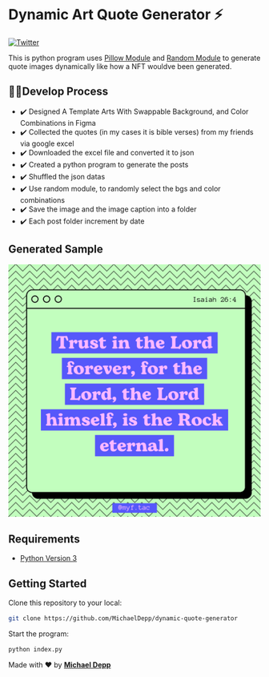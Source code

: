 # Dynamic Art Quote Generator ⚡

[![Twitter](https://img.shields.io/twitter/url/https/twitter.com/cloudposse.svg?style=social&label=Follow%20%40MichaelDepp)](https://twitter.com/_michaeldepp)

This is python program uses [Pillow Module](https://pillow.readthedocs.io/en/stable/) and [Random Module](https://docs.python.org/3/library/random.html) to generate quote images dynamically like how a NFT wouldve been generated.

## 🙆‍♂️Develop Process

- ✔️ Designed A Template Arts With Swappable Background, and Color Combinations in Figma
- ✔️ Collected the quotes (in my cases it is bible verses) from my friends via google excel
- ✔️ Downloaded the excel file and converted it to json
- ✔️ Created a python program to generate the posts
- ✔️ Shuffled the json datas
- ✔️ Use random module, to randomly select the bgs and color combinations
- ✔️ Save the image and the image caption into a folder
- ✔️ Each post folder increment by date

## Generated Sample

![sample-posts](sample.gif)

## Requirements

- [Python Version 3](https://www.python.org/)

## Getting Started

Clone this repository to your local:

```bash
git clone https://github.com/MichaelDepp/dynamic-quote-generator
```

Start the program:

```bash
python index.py
```

Made with ♥ by [**Michael Depp**](https://github.com/MichaelDepp)
